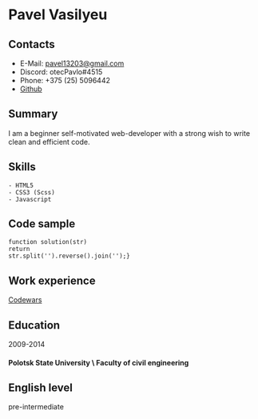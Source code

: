 # Pavel Vasilyeu
## Contacts
* E-Mail: pavel13203@gmail.com
* Discord: otecPavlo#4515
* Phone: +375 (25) 5096442
* [Github](https://github.com/otecpavlo)
## Summary
I am a beginner self-motivated web-developer with a strong
wish to write clean and efficient code.
## Skills
    - HTML5
    - CSS3 (Scss)
    - Javascript
## Code sample
    function solution(str)
    return
    str.split('').reverse().join('');}
## Work experience
[Codewars](https://www.codewars.com/users/Otec%20Pavlo)
## Education
2009-2014
#### Polotsk State University \ Faculty of civil engineering
## English level
pre-intermediate
